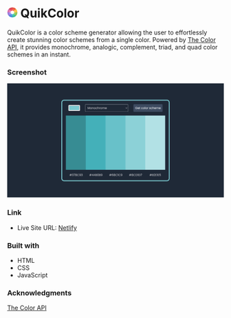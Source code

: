 # <img src="assets/android-chrome-512x512.png" width="24"> QuikColor

QuikColor is a color scheme generator allowing the user to effortlessly create stunning color schemes from a single color. Powered by [The Color API](https://www.thecolorapi.com/), it provides monochrome, analogic, complement, triad, and quad color schemes in an instant.

### Screenshot

<img src="assets/preview.png" width="600">

### Link

- Live Site URL: [Netlify](https://quikcolor.netlify.app)

### Built with

- HTML
- CSS
- JavaScript

### Acknowledgments

[The Color API](https://www.thecolorapi.com/)
